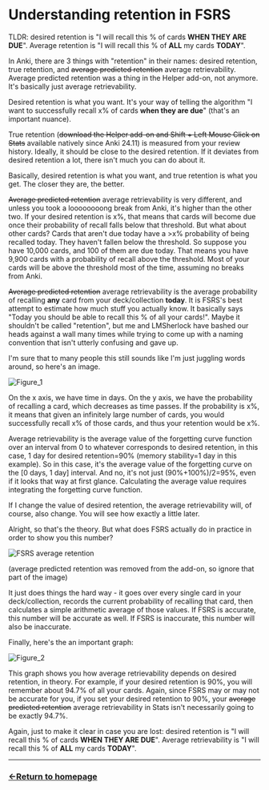 # Understanding retention in FSRS

TLDR: desired retention is "I will recall this % of cards **WHEN THEY ARE DUE**". Average retention is "I will recall this % of **ALL** my cards **TODAY**".

In Anki, there are 3 things with "retention" in their names: desired retention, true retention, and ~~average predicted retention~~ average retrievability. Average predicted retention was a thing in the Helper add-on, not anymore. It's basically just average retrievability.

Desired retention is what you want. It's your way of telling the algorithm "I want to successfully recall x% of cards **when they are due**" (that's an important nuance).

True retention (~~download the Helper add-on and Shift + Left Mouse Click on Stats~~ available natively since Anki 24.11) is measured from your review history. Ideally, it should be close to the desired retention. If it deviates from desired retention a lot, there isn't much you can do about it.

Basically, desired retention is what you want, and true retention is what you get. The closer they are, the better.

~~Average predicted retention~~ average retrievability is very different, and unless you took a loooooooong break from Anki, it's higher than the other two. If your desired retention is x%, that means that cards will become due once their probability of recall falls below that threshold. But what about other cards? Cards that aren't due today have a >x% probability of being recalled today. They haven't fallen below the threshold. So suppose you have 10,000 cards, and 100 of them are due today. That means you have 9,900 cards with a probability of recall above the threshold. Most of your cards will be above the threshold most of the time, assuming no breaks from Anki.

~~Average predicted retention~~ average retrievability is the average probability of recalling **any** card from your deck/collection **today**. It is FSRS's best attempt to estimate how much stuff you actually know. It basically says "Today you should be able to recall this % of all your cards!". Maybe it shouldn't be called "retention", but me and LMSherlock have bashed our heads against a wall many times while trying to come up with a naming convention that isn't utterly confusing and gave up.

I'm sure that to many people this still sounds like I'm just juggling words around, so here's an image.

![Figure_1](https://github.com/user-attachments/assets/e4b3e005-1a94-4cdf-b895-948f2fed8d15)

On the x axis, we have time in days. On the y axis, we have the probability of recalling a card, which decreases as time passes. If the probability is x%, it means that given an infinitely large number of cards, you would successfully recall x% of those cards, and thus your retention would be x%.

Average retrievability is the average value of the forgetting curve function over an interval from 0 to whatever corresponds to desired retention, in this case, 1 day for desired retention=90% (memory stability=1 day in this example). So in this case, it's the average value of the forgetting curve on the [0 days, 1 day] interval. And no, it's not just (90%+100%)/2=95%, even if it looks that way at first glance. Calculating the average value requires integrating the forgetting curve function.

If I change the value of desired retention, the average retrievability will, of course, also change. You will see how exactly a little later.

Alright, so that's the theory. But what does FSRS actually do in practice in order to show you this number?

![FSRS average retention](https://github.com/user-attachments/assets/cf4f5cb0-d049-400e-97b4-dc5ba14b0df1)

(average predicted retention was removed from the add-on, so ignore that part of the image)

It just does things the hard way - it goes over every single card in your deck/collection, records the current probability of recalling that card, then calculates a simple arithmetic average of those values. If FSRS is accurate, this number will be accurate as well. If FSRS is inaccurate, this number will also be inaccurate.

Finally, here's the an important graph:

![Figure_2](https://github.com/user-attachments/assets/410dc5d6-0477-4940-989e-79ec8794ae81)

This graph shows you how average retrievability depends on desired retention, in theory. For example, if your desired retention is 90%, you will remember about 94.7% of all your cards. Again, since FSRS may or may not be accurate for you, if you set your desired retention to 90%, your ~~average predicted retention~~ average retrievability in Stats isn't necessarily going to be exactly 94.7%.

Again, just to make it clear in case you are lost: desired retention is "I will recall this % of cards **WHEN THEY ARE DUE**". Average retrievability is "I will recall this % of **ALL** my cards **TODAY**".


___
### [←Return to homepage](https://expertium.github.io/)

